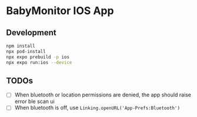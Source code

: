 # BabyMonitor IOS App

## Development

   ```bash
   npm install
   npx pod-install
   npx expo prebuild -p ios
   npx expo run:ios --device
   ```
## TODOs

* [ ] When bluetooth or location permissions are denied, the app should raise error ble scan ui
* [ ] When bluetooth is off, use `Linking.openURL('App-Prefs:Bluetooth')`
